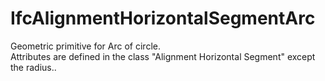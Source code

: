 IfcAlignmentHorizontalSegmentArc
================================
Geometric primitive for Arc of circle.  
Attributes are defined in the class "Alignment Horizontal Segment" except the
radius..  


